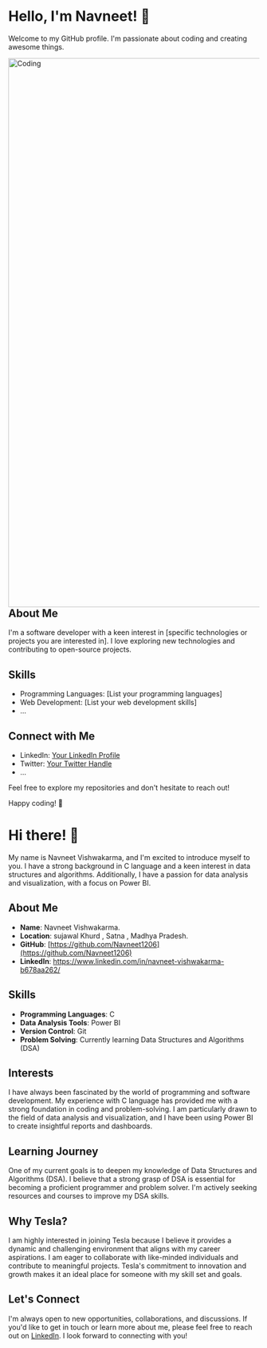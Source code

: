 # Hello, I'm Navneet! 👋

Welcome to my GitHub profile. I'm passionate about coding and creating awesome things.

<img align="right" alt="Coding" width="1100" src="https://raw.githubusercontent.com/CruzNadin/cruznadin/main/github-contribution-grid-snake-navneet.gif">

## About Me

I'm a software developer with a keen interest in [specific technologies or projects you are interested in]. I love exploring new technologies and contributing to open-source projects.

## Skills

- Programming Languages: [List your programming languages]
- Web Development: [List your web development skills]
- ...

## Connect with Me

- LinkedIn: [Your LinkedIn Profile](https://www.linkedin.com/in/your-linkedin-profile/)
- Twitter: [Your Twitter Handle](https://twitter.com/your-twitter-handle)
- ...

Feel free to explore my repositories and don't hesitate to reach out!

Happy coding! 🚀


# Hi there! 👋

My name is Navneet Vishwakarma, and I'm excited to introduce myself to you. I have a strong background in C language and a keen interest in data structures and algorithms. Additionally, I have a passion for data analysis and visualization, with a focus on Power BI.

## About Me

- **Name**: Navneet Vishwakarma.
- **Location**: sujawal Khurd , Satna , Madhya Pradesh.
- **GitHub**: [https://github.com/Navneet1206](https://github.com/Navneet1206)
- **LinkedIn**: https://www.linkedin.com/in/navneet-vishwakarma-b678aa262/

## Skills

- **Programming Languages**: C
- **Data Analysis Tools**: Power BI
- **Version Control**: Git
- **Problem Solving**: Currently learning Data Structures and Algorithms (DSA)

## Interests

I have always been fascinated by the world of programming and software development. My experience with C language has provided me with a strong foundation in coding and problem-solving. I am particularly drawn to the field of data analysis and visualization, and I have been using Power BI to create insightful reports and dashboards.

## Learning Journey

One of my current goals is to deepen my knowledge of Data Structures and Algorithms (DSA). I believe that a strong grasp of DSA is essential for becoming a proficient programmer and problem solver. I'm actively seeking resources and courses to improve my DSA skills.

## Why Tesla?

I am highly interested in joining Tesla because I believe it provides a dynamic and challenging environment that aligns with my career aspirations. I am eager to collaborate with like-minded individuals and contribute to meaningful projects. Tesla's commitment to innovation and growth makes it an ideal place for someone with my skill set and goals.

## Let's Connect

I'm always open to new opportunities, collaborations, and discussions. If you'd like to get in touch or learn more about me, please feel free to reach out on [LinkedIn](https://www.linkedin.com/in/navneet-vishwakarma-b678aa262/). I look forward to connecting with you!

